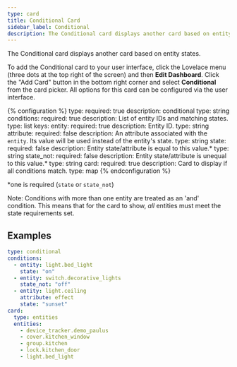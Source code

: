 ```yaml
---
type: card
title: Conditional Card
sidebar_label: Conditional
description: The Conditional card displays another card based on entity states.
---
```


The Conditional card displays another card based on entity states.

To add the Conditional card to your user interface, click the Lovelace menu (three dots at the top right of the screen) and then **Edit Dashboard**. Click the "Add Card" button in the bottom right corner and select **Conditional** from the card picker. All options for this card can be configured via the user interface.

{% configuration %}
type:
  required: true
  description: conditional
  type: string
conditions:
  required: true
  description: List of entity IDs and matching states.
  type: list
  keys:
    entity:
      required: true
      description: Entity ID.
      type: string
    attribute:
      required: false
      description: An attribute associated with the `entity`. Its value will be used instead of the entity's state.
      type: string
    state:
      required: false
      description: Entity state/attribute is equal to this value.*
      type: string
    state_not:
      required: false
      description: Entity state/attribute is unequal to this value.*
      type: string
card:
  required: true
  description: Card to display if all conditions match.
  type: map
{% endconfiguration %}

*one is required (`state` or `state_not`)

Note: Conditions with more than one entity are treated as an 'and' condition. This means that for the card to show, *all* entities must meet the state requirements set.

## Examples

```yaml
type: conditional
conditions:
  - entity: light.bed_light
    state: "on"
  - entity: switch.decorative_lights
    state_not: "off"
  - entity: light.ceiling
    attribute: effect
    state: "sunset"
card:
  type: entities
  entities:
    - device_tracker.demo_paulus
    - cover.kitchen_window
    - group.kitchen
    - lock.kitchen_door
    - light.bed_light
```
